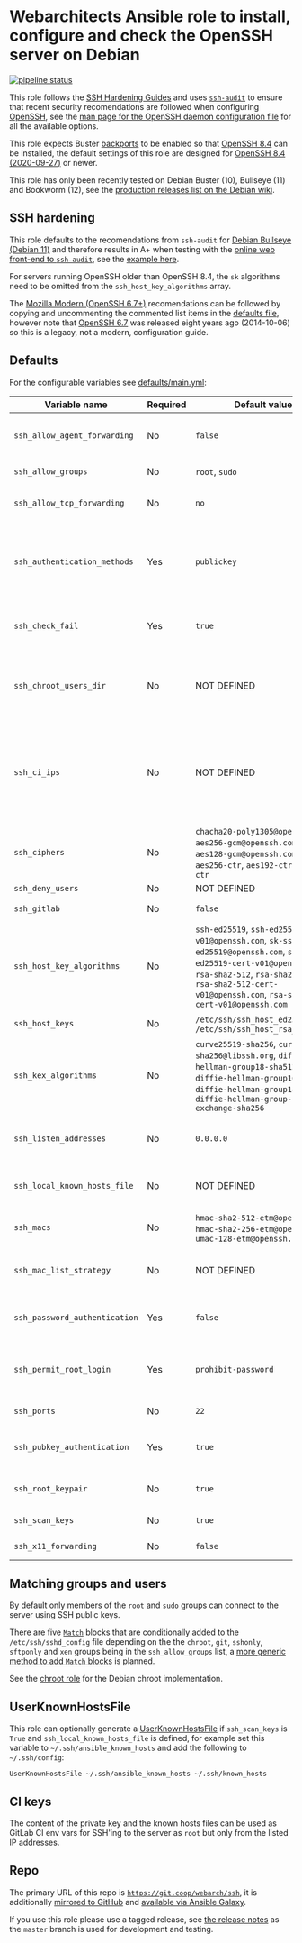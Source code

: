 # Webarchitects Ansible role to install, configure and check the OpenSSH server on Debian

[![pipeline status](https://git.coop/webarch/ssh/badges/master/pipeline.svg)](https://git.coop/webarch/ssh/-/commits/master)

This role follows the [SSH Hardening Guides](https://www.ssh-audit.com/hardening_guides.html) and uses [`ssh-audit`](https://github.com/jtesta/ssh-audit) to ensure that recent security recomendations are followed when configuring [OpenSSH](https://www.openssh.com/), see the [man page for the OpenSSH daemon configuration file](https://man.openbsd.org/sshd_config) for all the available options.

This role expects Buster [backports](https://backports.debian.org/) to be enabled so that [OpenSSH 8.4](https://packages.debian.org/buster-backports/openssh-server) can be installed, the default settings of this role are designed for [OpenSSH 8.4 (2020-09-27)](https://www.openssh.com/txt/release-8.4) or newer.

This role has only been recently tested on Debian Buster (10), Bullseye (11) and Bookworm (12), see the [production releases list on the Debian wiki](https://wiki.debian.org/DebianReleases#Production_Releases).

## SSH hardening

This role defaults to the recomendations from `ssh-audit` for [Debian Bullseye (Debian 11)](https://www.ssh-audit.com/hardening_guides.html#debian_11) and therefore results in A+ when testing with the [online web front-end to `ssh-audit`](https://www.ssh-audit.com/), see the [example here](https://docs.webarch.net/w/images/3/38/Ssh_audit.png).

For servers running OpenSSH older than OpenSSH 8.4, the `sk` algorithms need to be omitted from the `ssh_host_key_algorithms` array.

The [Mozilla Modern (OpenSSH 6.7+)](https://infosec.mozilla.org/guidelines/openssh#modern-openssh-67) recomendations can be followed by copying and uncommenting the commented list items in the [defaults file](defaults/main.yml), however note that [OpenSSH 6.7](https://www.openssh.com/txt/release-6.7) was released eight years ago (2014-10-06) so this is a legacy, not a modern, configuration guide.

## Defaults

For the configurable variables see [defaults/main.yml](defaults/main.yml):

| Variable name                 | Required | Default value                                                                                                                                                                                                                    | Comment                                                                                                                                                                                                                                         |
|-------------------------------|----------|----------------------------------------------------------------------------------------------------------------------------------------------------------------------------------------------------------------------------------|-------------------------------------------------------------------------------------------------------------------------------------------------------------------------------------------------------------------------------------------------|
| `ssh_allow_agent_forwarding`  | No       | `false`                                                                                                                                                                                                                          | A boolean, [AllowAgentForwarding](https://man.openbsd.org/sshd_config#AllowAgentForwarding) allows `yes` or `no`, use `true` or `false`                                                                                                         |
| `ssh_allow_groups`            | No       | `root`, `sudo`                                                                                                                                                                                                                   | A list of groups for [AllowGroups](https://man.openbsd.org/sshd_config#AllowGroups)                                                                                                                                                             |
| `ssh_allow_tcp_forwarding`    | No       | `no`                                                                                                                                                                                                                             | A string, [AllowTcpForwarding](https://man.openbsd.org/sshd_config#AllowTcpForwarding) use `all`, `local`, `no`, `remote` or `yes`                                                                                                              |
| `ssh_authentication_methods`  | Yes      | `publickey`                                                                                                                                                                                                                      | A string, [AuthenticationMethods](https://man.openbsd.org/sshd_config#AuthenticationMethods) one or more space seperated lists of comma-separated authentication method names, or the single string `any`                                       |
| `ssh_check_fail`              | Yes      | `true`                                                                                                                                                                                                                           | A boolean, when true several checks will fail rather than warn if they don't pass                                                                                                                                                               |
| `ssh_chroot_users_dir`        | No       | NOT DEFINED                                                                                                                                                                                                                      | Directory under which users in the `chroot` group will be chrooted to (in a sub-directory matching their user name), for example `/chroots`                                                                                                     |
| `ssh_ci_ips`                  | No       | NOT DEFINED                                                                                                                                                                                                                      | If the ssh_ci_ips array is defined and not empty then a key pair will be generated in `/root/.ssh/ci` and the public key will be added to `/root/.ssh/authorized_keys` prefixed with a `from=""` containing the public key and the IP addresses |
| `ssh_ciphers`                 | No       | `chacha20-poly1305@openssh.com`, `aes256-gcm@openssh.com`, `aes128-gcm@openssh.com`, `aes256-ctr`, `aes192-ctr`, `aes128-ctr`                                                                                                    | A list of [Ciphers](https://man.openbsd.org/sshd_config#Ciphers)                                                                                                                                                                                |
| `ssh_deny_users`              | No       | NOT DEFINED                                                                                                                                                                                                                      | A list of [DenyUsers](https://man.openbsd.org/sshd_config#DenyUsers)                                                                                                                                                                            |
| `ssh_gitlab`                  | No       | `false`                                                                                                                                                                                                                          | Add configuration for `git` user for GitLab                                                                                                                                                                                                     |
| `ssh_host_key_algorithms`     | No       | `ssh-ed25519`, `ssh-ed25519-cert-v01@openssh.com`, `sk-ssh-ed25519@openssh.com`, `sk-ssh-ed25519-cert-v01@openssh.com`, `rsa-sha2-512`, `rsa-sha2-256`, `rsa-sha2-512-cert-v01@openssh.com`, `rsa-sha2-256-cert-v01@openssh.com` | A list of [HostKeyAlgorithms](https://man.openbsd.org/sshd_config#HostKeyAlgorithms), use an array of algorithms                                                                                                                                |
| `ssh_host_keys`               | No       | `/etc/ssh/ssh_host_ed25519_key`, `/etc/ssh/ssh_host_rsa_key`                                                                                                                                                                     | A list of [HostKey](https://man.openbsd.org/sshd_config#HostKey), use an array of file paths                                                                                                                                                    |
| `ssh_kex_algorithms`          | No       | `curve25519-sha256`, `curve25519-sha256@libssh.org`, `diffie-hellman-group18-sha512`, `diffie-hellman-group16-sha512`, `diffie-hellman-group14-sha256`, `diffie-hellman-group-exchange-sha256`                                   | A list of [KexAlgorithms](https://man.openbsd.org/sshd_config#KexAlgorithms), use an array of algorithms                                                                                                                                        |
| `ssh_listen_addresses`        | No       | `0.0.0.0`                                                                                                                                                                                                                        | A list of IPv4 and IPv6 addresses for SSH to listen on (don't include the port number)                                                                                                                                                          |
| `ssh_local_known_hosts_file`  | No       | NOT DEFINED                                                                                                                                                                                                                      | A local [KnownHosts](https://man.openbsd.org/sshd.8#SSH_KNOWN_HOSTS_FILE_FORMAT) file for Ansible to update, for example `~/.ssh/ansible_known_hosts`                                                                                           |
| `ssh_macs`                    | No       | `hmac-sha2-512-etm@openssh.com`, `hmac-sha2-256-etm@openssh.com`, `umac-128-etm@openssh.com`                                                                                                                                     | A list of [MACs](https://man.openbsd.org/sshd_config#MACs), message authentication code algorithms                                                                                                                                              |
| `ssh_mac_list_strategy`       | No       | NOT DEFINED                                                                                                                                                                                                                      | A string, `append` for `+`, `head` for `^` and `remove` for `-` to be used as a prefix to the array of [MACs](https://man.openbsd.org/sshd_config#MACs)                                                                                         |
| `ssh_password_authentication` | Yes      | `false`                                                                                                                                                                                                                          | A boolean, [PasswordAuthentication](https://man.openbsd.org/sshd_config#PasswordAuthentication) allows `yes` or `no`, use `true` or `false`                                                                                                     |
| `ssh_permit_root_login`       | Yes      | `prohibit-password`                                                                                                                                                                                                              | A boolean or a string, [PermitRootLogin](https://man.openbsd.org/sshd_config#PermitRootLogin) allows `yes`, `no` and `prohibit-password`, use `true`, `false` or `prohibit-password`                                                            |
| `ssh_ports`                   | No       | `22`                                                                                                                                                                                                                             | A list of ports for SSH to listen on                                                                                                                                                                                                            |
| `ssh_pubkey_authentication`   | Yes      | `true`                                                                                                                                                                                                                           | A boolean, [PubkeyAuthentication](https://man.openbsd.org/sshd_config#PubkeyAuthentication) allows `yes` or `no`, use `true` or `false`                                                                                                         |
| `ssh_root_keypair`            | No       | `true`                                                                                                                                                                                                                           | A boolean, optionally generate a SSH keypair for the `root` user                                                                                                                                                                                |
| `ssh_scan_keys`               | No       | `true`                                                                                                                                                                                                                           | A boolean, optionally scan the SSH key fingerprints                                                                                                                                                                                             |
| `ssh_x11_forwarding`          | No       | `false`                                                                                                                                                                                                                          | A boolean, optionally allow X11 forwarding                                                                                                                                                                                                      |

## Matching groups and users

By default only members of the `root` and `sudo` groups can connect to the server using SSH public keys.

There are five [`Match`](https://man.openbsd.org/sshd_config#Match) blocks that are conditionally added to the `/etc/ssh/sshd_config` file depending on the the `chroot`, `git`, `sshonly`, `sftponly` and `xen` groups being in the `ssh_allow_groups` list, a [more generic method to add `Match` blocks](https://git.coop/webarch/ssh/-/issues/3) is planned.

See the [chroot role](https://git.coop/webarch/chroot) for the Debian chroot implementation.

## UserKnownHostsFile

This role can optionally generate a [UserKnownHostsFile](https://man.openbsd.org/ssh_config#UserKnownHostsFile) if `ssh_scan_keys` is `True` and `ssh_local_known_hosts_file` is defined, for example set this variable to `~/.ssh/ansible_known_hosts` and add the following to `~/.ssh/config`:

```
UserKnownHostsFile ~/.ssh/ansible_known_hosts ~/.ssh/known_hosts
```

## CI keys

The content of the private key and the known hosts files can be used as GitLab CI env vars for SSH'ing to the server as `root` but only from the listed IP addresses.

## Repo

The primary URL of this repo is [`https://git.coop/webarch/ssh`](https://git.coop/webarch/ssh), it is additionally [mirrored to GitHub](https://github.com/webarch-coop/ansible-role-ssh) and [available via Ansible Galaxy](https://galaxy.ansible.com/chriscroome/ssh).

If you use this role please use a tagged release, see [the release notes](https://git.coop/webarch/ssh/-/releases) as the `master` branch is used for development and testing.

